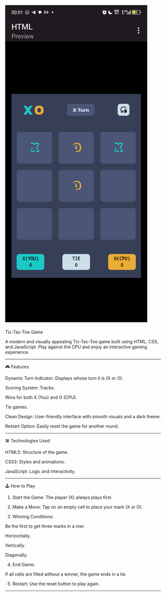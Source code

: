 
![Image Alt Text](./images/disp.png)
---

Tic-Tac-Toe Game

A modern and visually appealing Tic-Tac-Toe game built using HTML, CSS, and JavaScript. Play against the CPU and enjoy an interactive gaming experience.


---

🎮 Features

Dynamic Turn Indicator: Displays whose turn it is (X or O).

Scoring System: Tracks:

Wins for both X (You) and O (CPU).

Tie games.


Clean Design: User-friendly interface with smooth visuals and a dark theme.

Restart Option: Easily reset the game for another round.



---

🛠️ Technologies Used

HTML5: Structure of the game.

CSS3: Styles and animations.

JavaScript: Logic and interactivity.



---

🕹️ How to Play

1. Start the Game: The player (X) always plays first.


2. Make a Move: Tap on an empty cell to place your mark (X or O).


3. Winning Conditions:

Be the first to get three marks in a row:

Horizontally.

Vertically.

Diagonally.




4. End Game:

If all cells are filled without a winner, the game ends in a tie.



5. Restart: Use the reset button to play again.

---